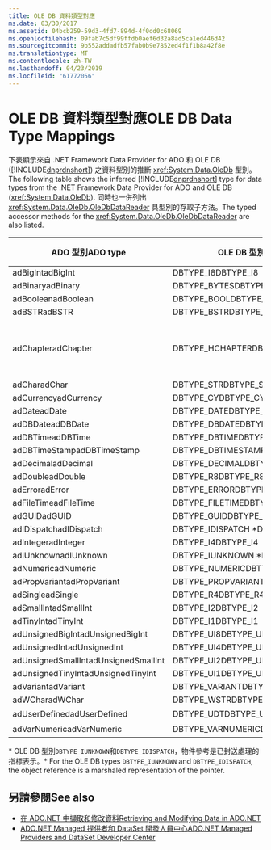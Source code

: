 ```yaml
---
title: OLE DB 資料類型對應
ms.date: 03/30/2017
ms.assetid: 04bcb259-59d3-4fd7-894d-4f0dd0c68069
ms.openlocfilehash: 09fab7c5df99ffdb0aef6d32a8ad5ca1ed446d42
ms.sourcegitcommit: 9b552addadfb57fab0b9e7852ed4f1f1b8a42f8e
ms.translationtype: MT
ms.contentlocale: zh-TW
ms.lasthandoff: 04/23/2019
ms.locfileid: "61772056"
---
```

# <a name="ole-db-data-type-mappings"></a><span data-ttu-id="96d41-102">OLE DB 資料類型對應</span><span class="sxs-lookup"><span data-stu-id="96d41-102">OLE DB Data Type Mappings</span></span>
<span data-ttu-id="96d41-103">下表顯示來自 .NET Framework Data Provider for ADO 和 OLE DB ([!INCLUDE[dnprdnshort](../../../../includes/dnprdnshort-md.md)]) 之資料型別的推斷 <xref:System.Data.OleDb> 型別。</span><span class="sxs-lookup"><span data-stu-id="96d41-103">The following table shows the inferred [!INCLUDE[dnprdnshort](../../../../includes/dnprdnshort-md.md)] type for data types from the .NET Framework Data Provider for ADO and OLE DB (<xref:System.Data.OleDb>).</span></span> <span data-ttu-id="96d41-104">同時也一併列出 <xref:System.Data.OleDb.OleDbDataReader> 具型別的存取子方法。</span><span class="sxs-lookup"><span data-stu-id="96d41-104">The typed accessor methods for the <xref:System.Data.OleDb.OleDbDataReader> are also listed.</span></span>  
  
|<span data-ttu-id="96d41-105">ADO 型別</span><span class="sxs-lookup"><span data-stu-id="96d41-105">ADO type</span></span>|<span data-ttu-id="96d41-106">OLE DB 型別</span><span class="sxs-lookup"><span data-stu-id="96d41-106">OLE DB type</span></span>|[!INCLUDE[dnprdnshort](../../../../includes/dnprdnshort-md.md)] <span data-ttu-id="96d41-107">類型</span><span class="sxs-lookup"><span data-stu-id="96d41-107">type</span></span>|[!INCLUDE[dnprdnshort](../../../../includes/dnprdnshort-md.md)] <span data-ttu-id="96d41-108">具型別的存取子</span><span class="sxs-lookup"><span data-stu-id="96d41-108">typed accessor</span></span>|  
|--------------|-----------------|----------------------------------------------------------------------|--------------------------------------------------------------------------------|  
|<span data-ttu-id="96d41-109">adBigInt</span><span class="sxs-lookup"><span data-stu-id="96d41-109">adBigInt</span></span>|<span data-ttu-id="96d41-110">DBTYPE_I8</span><span class="sxs-lookup"><span data-stu-id="96d41-110">DBTYPE_I8</span></span>|<span data-ttu-id="96d41-111">Int64</span><span class="sxs-lookup"><span data-stu-id="96d41-111">Int64</span></span>|<span data-ttu-id="96d41-112">GetInt64()</span><span class="sxs-lookup"><span data-stu-id="96d41-112">GetInt64()</span></span>|  
|<span data-ttu-id="96d41-113">adBinary</span><span class="sxs-lookup"><span data-stu-id="96d41-113">adBinary</span></span>|<span data-ttu-id="96d41-114">DBTYPE_BYTES</span><span class="sxs-lookup"><span data-stu-id="96d41-114">DBTYPE_BYTES</span></span>|<span data-ttu-id="96d41-115">Byte[]</span><span class="sxs-lookup"><span data-stu-id="96d41-115">Byte[]</span></span>|<span data-ttu-id="96d41-116">GetBytes()</span><span class="sxs-lookup"><span data-stu-id="96d41-116">GetBytes()</span></span>|  
|<span data-ttu-id="96d41-117">adBoolean</span><span class="sxs-lookup"><span data-stu-id="96d41-117">adBoolean</span></span>|<span data-ttu-id="96d41-118">DBTYPE_BOOL</span><span class="sxs-lookup"><span data-stu-id="96d41-118">DBTYPE_BOOL</span></span>|<span data-ttu-id="96d41-119">Boolean</span><span class="sxs-lookup"><span data-stu-id="96d41-119">Boolean</span></span>|<span data-ttu-id="96d41-120">GetBoolean()</span><span class="sxs-lookup"><span data-stu-id="96d41-120">GetBoolean()</span></span>|  
|<span data-ttu-id="96d41-121">adBSTR</span><span class="sxs-lookup"><span data-stu-id="96d41-121">adBSTR</span></span>|<span data-ttu-id="96d41-122">DBTYPE_BSTR</span><span class="sxs-lookup"><span data-stu-id="96d41-122">DBTYPE_BSTR</span></span>|<span data-ttu-id="96d41-123">String</span><span class="sxs-lookup"><span data-stu-id="96d41-123">String</span></span>|<span data-ttu-id="96d41-124">GetString()</span><span class="sxs-lookup"><span data-stu-id="96d41-124">GetString()</span></span>|  
|<span data-ttu-id="96d41-125">adChapter</span><span class="sxs-lookup"><span data-stu-id="96d41-125">adChapter</span></span>|<span data-ttu-id="96d41-126">DBTYPE_HCHAPTER</span><span class="sxs-lookup"><span data-stu-id="96d41-126">DBTYPE_HCHAPTER</span></span>|<span data-ttu-id="96d41-127">透過 `DataReader` 支援。</span><span class="sxs-lookup"><span data-stu-id="96d41-127">Supported through the `DataReader`.</span></span> <span data-ttu-id="96d41-128">請參閱[使用 DataReader 擷取資料](../../../../docs/framework/data/adonet/retrieving-data-using-a-datareader.md)。</span><span class="sxs-lookup"><span data-stu-id="96d41-128">See [Retrieving Data Using a DataReader](../../../../docs/framework/data/adonet/retrieving-data-using-a-datareader.md).</span></span>|<span data-ttu-id="96d41-129">GetValue()</span><span class="sxs-lookup"><span data-stu-id="96d41-129">GetValue()</span></span>|  
|<span data-ttu-id="96d41-130">adChar</span><span class="sxs-lookup"><span data-stu-id="96d41-130">adChar</span></span>|<span data-ttu-id="96d41-131">DBTYPE_STR</span><span class="sxs-lookup"><span data-stu-id="96d41-131">DBTYPE_STR</span></span>|<span data-ttu-id="96d41-132">String</span><span class="sxs-lookup"><span data-stu-id="96d41-132">String</span></span>|<span data-ttu-id="96d41-133">GetString()</span><span class="sxs-lookup"><span data-stu-id="96d41-133">GetString()</span></span>|  
|<span data-ttu-id="96d41-134">adCurrency</span><span class="sxs-lookup"><span data-stu-id="96d41-134">adCurrency</span></span>|<span data-ttu-id="96d41-135">DBTYPE_CY</span><span class="sxs-lookup"><span data-stu-id="96d41-135">DBTYPE_CY</span></span>|<span data-ttu-id="96d41-136">Decimal</span><span class="sxs-lookup"><span data-stu-id="96d41-136">Decimal</span></span>|<span data-ttu-id="96d41-137">GetDecimal()</span><span class="sxs-lookup"><span data-stu-id="96d41-137">GetDecimal()</span></span>|  
|<span data-ttu-id="96d41-138">adDate</span><span class="sxs-lookup"><span data-stu-id="96d41-138">adDate</span></span>|<span data-ttu-id="96d41-139">DBTYPE_DATE</span><span class="sxs-lookup"><span data-stu-id="96d41-139">DBTYPE_DATE</span></span>|<span data-ttu-id="96d41-140">DateTime</span><span class="sxs-lookup"><span data-stu-id="96d41-140">DateTime</span></span>|<span data-ttu-id="96d41-141">GetDateTime()</span><span class="sxs-lookup"><span data-stu-id="96d41-141">GetDateTime()</span></span>|  
|<span data-ttu-id="96d41-142">adDBDate</span><span class="sxs-lookup"><span data-stu-id="96d41-142">adDBDate</span></span>|<span data-ttu-id="96d41-143">DBTYPE_DBDATE</span><span class="sxs-lookup"><span data-stu-id="96d41-143">DBTYPE_DBDATE</span></span>|<span data-ttu-id="96d41-144">DateTime</span><span class="sxs-lookup"><span data-stu-id="96d41-144">DateTime</span></span>|<span data-ttu-id="96d41-145">GetDateTime()</span><span class="sxs-lookup"><span data-stu-id="96d41-145">GetDateTime()</span></span>|  
|<span data-ttu-id="96d41-146">adDBTime</span><span class="sxs-lookup"><span data-stu-id="96d41-146">adDBTime</span></span>|<span data-ttu-id="96d41-147">DBTYPE_DBTIME</span><span class="sxs-lookup"><span data-stu-id="96d41-147">DBTYPE_DBTIME</span></span>|<span data-ttu-id="96d41-148">DateTime</span><span class="sxs-lookup"><span data-stu-id="96d41-148">DateTime</span></span>|<span data-ttu-id="96d41-149">GetDateTime()</span><span class="sxs-lookup"><span data-stu-id="96d41-149">GetDateTime()</span></span>|  
|<span data-ttu-id="96d41-150">adDBTimeStamp</span><span class="sxs-lookup"><span data-stu-id="96d41-150">adDBTimeStamp</span></span>|<span data-ttu-id="96d41-151">DBTYPE_DBTIMESTAMP</span><span class="sxs-lookup"><span data-stu-id="96d41-151">DBTYPE_DBTIMESTAMP</span></span>|<span data-ttu-id="96d41-152">DateTime</span><span class="sxs-lookup"><span data-stu-id="96d41-152">DateTime</span></span>|<span data-ttu-id="96d41-153">GetDateTime()</span><span class="sxs-lookup"><span data-stu-id="96d41-153">GetDateTime()</span></span>|  
|<span data-ttu-id="96d41-154">adDecimal</span><span class="sxs-lookup"><span data-stu-id="96d41-154">adDecimal</span></span>|<span data-ttu-id="96d41-155">DBTYPE_DECIMAL</span><span class="sxs-lookup"><span data-stu-id="96d41-155">DBTYPE_DECIMAL</span></span>|<span data-ttu-id="96d41-156">Decimal</span><span class="sxs-lookup"><span data-stu-id="96d41-156">Decimal</span></span>|<span data-ttu-id="96d41-157">GetDecimal()</span><span class="sxs-lookup"><span data-stu-id="96d41-157">GetDecimal()</span></span>|  
|<span data-ttu-id="96d41-158">adDouble</span><span class="sxs-lookup"><span data-stu-id="96d41-158">adDouble</span></span>|<span data-ttu-id="96d41-159">DBTYPE_R8</span><span class="sxs-lookup"><span data-stu-id="96d41-159">DBTYPE_R8</span></span>|<span data-ttu-id="96d41-160">Double</span><span class="sxs-lookup"><span data-stu-id="96d41-160">Double</span></span>|<span data-ttu-id="96d41-161">GetDouble()</span><span class="sxs-lookup"><span data-stu-id="96d41-161">GetDouble()</span></span>|  
|<span data-ttu-id="96d41-162">adError</span><span class="sxs-lookup"><span data-stu-id="96d41-162">adError</span></span>|<span data-ttu-id="96d41-163">DBTYPE_ERROR</span><span class="sxs-lookup"><span data-stu-id="96d41-163">DBTYPE_ERROR</span></span>|<span data-ttu-id="96d41-164">ExternalException</span><span class="sxs-lookup"><span data-stu-id="96d41-164">ExternalException</span></span>|<span data-ttu-id="96d41-165">GetValue()</span><span class="sxs-lookup"><span data-stu-id="96d41-165">GetValue()</span></span>|  
|<span data-ttu-id="96d41-166">adFileTime</span><span class="sxs-lookup"><span data-stu-id="96d41-166">adFileTime</span></span>|<span data-ttu-id="96d41-167">DBTYPE_FILETIME</span><span class="sxs-lookup"><span data-stu-id="96d41-167">DBTYPE_FILETIME</span></span>|<span data-ttu-id="96d41-168">DateTime</span><span class="sxs-lookup"><span data-stu-id="96d41-168">DateTime</span></span>|<span data-ttu-id="96d41-169">GetDateTime()</span><span class="sxs-lookup"><span data-stu-id="96d41-169">GetDateTime()</span></span>|  
|<span data-ttu-id="96d41-170">adGUID</span><span class="sxs-lookup"><span data-stu-id="96d41-170">adGUID</span></span>|<span data-ttu-id="96d41-171">DBTYPE_GUID</span><span class="sxs-lookup"><span data-stu-id="96d41-171">DBTYPE_GUID</span></span>|<span data-ttu-id="96d41-172">Guid</span><span class="sxs-lookup"><span data-stu-id="96d41-172">Guid</span></span>|<span data-ttu-id="96d41-173">GetGuid()</span><span class="sxs-lookup"><span data-stu-id="96d41-173">GetGuid()</span></span>|  
|<span data-ttu-id="96d41-174">adIDispatch</span><span class="sxs-lookup"><span data-stu-id="96d41-174">adIDispatch</span></span>|<span data-ttu-id="96d41-175">DBTYPE_IDISPATCH \*</span><span class="sxs-lookup"><span data-stu-id="96d41-175">DBTYPE_IDISPATCH \*</span></span>|<span data-ttu-id="96d41-176">Object</span><span class="sxs-lookup"><span data-stu-id="96d41-176">Object</span></span>|<span data-ttu-id="96d41-177">GetValue()</span><span class="sxs-lookup"><span data-stu-id="96d41-177">GetValue()</span></span>|  
|<span data-ttu-id="96d41-178">adInteger</span><span class="sxs-lookup"><span data-stu-id="96d41-178">adInteger</span></span>|<span data-ttu-id="96d41-179">DBTYPE_I4</span><span class="sxs-lookup"><span data-stu-id="96d41-179">DBTYPE_I4</span></span>|<span data-ttu-id="96d41-180">Int32</span><span class="sxs-lookup"><span data-stu-id="96d41-180">Int32</span></span>|<span data-ttu-id="96d41-181">GetInt32()</span><span class="sxs-lookup"><span data-stu-id="96d41-181">GetInt32()</span></span>|  
|<span data-ttu-id="96d41-182">adIUnknown</span><span class="sxs-lookup"><span data-stu-id="96d41-182">adIUnknown</span></span>|<span data-ttu-id="96d41-183">DBTYPE_IUNKNOWN \*</span><span class="sxs-lookup"><span data-stu-id="96d41-183">DBTYPE_IUNKNOWN \*</span></span>|<span data-ttu-id="96d41-184">Object</span><span class="sxs-lookup"><span data-stu-id="96d41-184">Object</span></span>|<span data-ttu-id="96d41-185">GetValue()</span><span class="sxs-lookup"><span data-stu-id="96d41-185">GetValue()</span></span>|  
|<span data-ttu-id="96d41-186">adNumeric</span><span class="sxs-lookup"><span data-stu-id="96d41-186">adNumeric</span></span>|<span data-ttu-id="96d41-187">DBTYPE_NUMERIC</span><span class="sxs-lookup"><span data-stu-id="96d41-187">DBTYPE_NUMERIC</span></span>|<span data-ttu-id="96d41-188">Decimal</span><span class="sxs-lookup"><span data-stu-id="96d41-188">Decimal</span></span>|<span data-ttu-id="96d41-189">GetDecimal()</span><span class="sxs-lookup"><span data-stu-id="96d41-189">GetDecimal()</span></span>|  
|<span data-ttu-id="96d41-190">adPropVariant</span><span class="sxs-lookup"><span data-stu-id="96d41-190">adPropVariant</span></span>|<span data-ttu-id="96d41-191">DBTYPE_PROPVARIANT</span><span class="sxs-lookup"><span data-stu-id="96d41-191">DBTYPE_PROPVARIANT</span></span>|<span data-ttu-id="96d41-192">Object</span><span class="sxs-lookup"><span data-stu-id="96d41-192">Object</span></span>|<span data-ttu-id="96d41-193">GetValue()</span><span class="sxs-lookup"><span data-stu-id="96d41-193">GetValue()</span></span>|  
|<span data-ttu-id="96d41-194">adSingle</span><span class="sxs-lookup"><span data-stu-id="96d41-194">adSingle</span></span>|<span data-ttu-id="96d41-195">DBTYPE_R4</span><span class="sxs-lookup"><span data-stu-id="96d41-195">DBTYPE_R4</span></span>|<span data-ttu-id="96d41-196">Single</span><span class="sxs-lookup"><span data-stu-id="96d41-196">Single</span></span>|<span data-ttu-id="96d41-197">GetFloat()</span><span class="sxs-lookup"><span data-stu-id="96d41-197">GetFloat()</span></span>|  
|<span data-ttu-id="96d41-198">adSmallInt</span><span class="sxs-lookup"><span data-stu-id="96d41-198">adSmallInt</span></span>|<span data-ttu-id="96d41-199">DBTYPE_I2</span><span class="sxs-lookup"><span data-stu-id="96d41-199">DBTYPE_I2</span></span>|<span data-ttu-id="96d41-200">Int16</span><span class="sxs-lookup"><span data-stu-id="96d41-200">Int16</span></span>|<span data-ttu-id="96d41-201">GetInt16()</span><span class="sxs-lookup"><span data-stu-id="96d41-201">GetInt16()</span></span>|  
|<span data-ttu-id="96d41-202">adTinyInt</span><span class="sxs-lookup"><span data-stu-id="96d41-202">adTinyInt</span></span>|<span data-ttu-id="96d41-203">DBTYPE_I1</span><span class="sxs-lookup"><span data-stu-id="96d41-203">DBTYPE_I1</span></span>|<span data-ttu-id="96d41-204">Byte</span><span class="sxs-lookup"><span data-stu-id="96d41-204">Byte</span></span>|<span data-ttu-id="96d41-205">GetByte()</span><span class="sxs-lookup"><span data-stu-id="96d41-205">GetByte()</span></span>|  
|<span data-ttu-id="96d41-206">adUnsignedBigInt</span><span class="sxs-lookup"><span data-stu-id="96d41-206">adUnsignedBigInt</span></span>|<span data-ttu-id="96d41-207">DBTYPE_UI8</span><span class="sxs-lookup"><span data-stu-id="96d41-207">DBTYPE_UI8</span></span>|<span data-ttu-id="96d41-208">UInt64</span><span class="sxs-lookup"><span data-stu-id="96d41-208">UInt64</span></span>|<span data-ttu-id="96d41-209">GetValue()</span><span class="sxs-lookup"><span data-stu-id="96d41-209">GetValue()</span></span>|  
|<span data-ttu-id="96d41-210">adUnsignedInt</span><span class="sxs-lookup"><span data-stu-id="96d41-210">adUnsignedInt</span></span>|<span data-ttu-id="96d41-211">DBTYPE_UI4</span><span class="sxs-lookup"><span data-stu-id="96d41-211">DBTYPE_UI4</span></span>|<span data-ttu-id="96d41-212">UInt32</span><span class="sxs-lookup"><span data-stu-id="96d41-212">UInt32</span></span>|<span data-ttu-id="96d41-213">GetValue()</span><span class="sxs-lookup"><span data-stu-id="96d41-213">GetValue()</span></span>|  
|<span data-ttu-id="96d41-214">adUnsignedSmallInt</span><span class="sxs-lookup"><span data-stu-id="96d41-214">adUnsignedSmallInt</span></span>|<span data-ttu-id="96d41-215">DBTYPE_UI2</span><span class="sxs-lookup"><span data-stu-id="96d41-215">DBTYPE_UI2</span></span>|<span data-ttu-id="96d41-216">UInt16</span><span class="sxs-lookup"><span data-stu-id="96d41-216">UInt16</span></span>|<span data-ttu-id="96d41-217">GetValue()</span><span class="sxs-lookup"><span data-stu-id="96d41-217">GetValue()</span></span>|  
|<span data-ttu-id="96d41-218">adUnsignedTinyInt</span><span class="sxs-lookup"><span data-stu-id="96d41-218">adUnsignedTinyInt</span></span>|<span data-ttu-id="96d41-219">DBTYPE_UI1</span><span class="sxs-lookup"><span data-stu-id="96d41-219">DBTYPE_UI1</span></span>|<span data-ttu-id="96d41-220">Byte</span><span class="sxs-lookup"><span data-stu-id="96d41-220">Byte</span></span>|<span data-ttu-id="96d41-221">GetByte()</span><span class="sxs-lookup"><span data-stu-id="96d41-221">GetByte()</span></span>|  
|<span data-ttu-id="96d41-222">adVariant</span><span class="sxs-lookup"><span data-stu-id="96d41-222">adVariant</span></span>|<span data-ttu-id="96d41-223">DBTYPE_VARIANT</span><span class="sxs-lookup"><span data-stu-id="96d41-223">DBTYPE_VARIANT</span></span>|<span data-ttu-id="96d41-224">Object</span><span class="sxs-lookup"><span data-stu-id="96d41-224">Object</span></span>|<span data-ttu-id="96d41-225">GetValue()</span><span class="sxs-lookup"><span data-stu-id="96d41-225">GetValue()</span></span>|  
|<span data-ttu-id="96d41-226">adWChar</span><span class="sxs-lookup"><span data-stu-id="96d41-226">adWChar</span></span>|<span data-ttu-id="96d41-227">DBTYPE_WSTR</span><span class="sxs-lookup"><span data-stu-id="96d41-227">DBTYPE_WSTR</span></span>|<span data-ttu-id="96d41-228">String</span><span class="sxs-lookup"><span data-stu-id="96d41-228">String</span></span>|<span data-ttu-id="96d41-229">GetString()</span><span class="sxs-lookup"><span data-stu-id="96d41-229">GetString()</span></span>|  
|<span data-ttu-id="96d41-230">adUserDefined</span><span class="sxs-lookup"><span data-stu-id="96d41-230">adUserDefined</span></span>|<span data-ttu-id="96d41-231">DBTYPE_UDT</span><span class="sxs-lookup"><span data-stu-id="96d41-231">DBTYPE_UDT</span></span>|<span data-ttu-id="96d41-232">不支援</span><span class="sxs-lookup"><span data-stu-id="96d41-232">not supported</span></span>||  
|<span data-ttu-id="96d41-233">adVarNumeric</span><span class="sxs-lookup"><span data-stu-id="96d41-233">adVarNumeric</span></span>|<span data-ttu-id="96d41-234">DBTYPE_VARNUMERIC</span><span class="sxs-lookup"><span data-stu-id="96d41-234">DBTYPE_VARNUMERIC</span></span>|<span data-ttu-id="96d41-235">不支援</span><span class="sxs-lookup"><span data-stu-id="96d41-235">not supported</span></span>||  
  
 <span data-ttu-id="96d41-236">\* OLE DB 型別`DBTYPE_IUNKNOWN`和`DBTYPE_IDISPATCH`，物件參考是已封送處理的指標表示。</span><span class="sxs-lookup"><span data-stu-id="96d41-236">\* For the OLE DB types `DBTYPE_IUNKNOWN` and `DBTYPE_IDISPATCH`, the object reference is a marshaled representation of the pointer.</span></span>  
  
## <a name="see-also"></a><span data-ttu-id="96d41-237">另請參閱</span><span class="sxs-lookup"><span data-stu-id="96d41-237">See also</span></span>

- [<span data-ttu-id="96d41-238">在 ADO.NET 中擷取和修改資料</span><span class="sxs-lookup"><span data-stu-id="96d41-238">Retrieving and Modifying Data in ADO.NET</span></span>](../../../../docs/framework/data/adonet/retrieving-and-modifying-data.md)
- [<span data-ttu-id="96d41-239">ADO.NET Managed 提供者和 DataSet 開發人員中心</span><span class="sxs-lookup"><span data-stu-id="96d41-239">ADO.NET Managed Providers and DataSet Developer Center</span></span>](https://go.microsoft.com/fwlink/?LinkId=217917)
